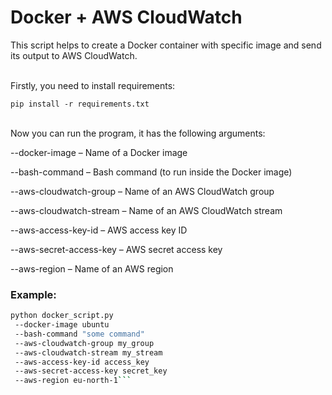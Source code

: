 # Docker + AWS CloudWatch

This script helps to create a Docker container with specific image and send 
its output to AWS CloudWatch.

<br>Firstly, you need to install requirements:

`pip install -r requirements.txt`

<br>Now you can run the program, it has the following arguments:

--docker-image – Name of a Docker image

--bash-command – Bash command (to run inside the Docker image)

--aws-cloudwatch-group – Name of an AWS CloudWatch group

--aws-cloudwatch-stream – Name of an AWS CloudWatch stream

--aws-access-key-id – AWS access key ID

--aws-secret-access-key – AWS secret access key

--aws-region – Name of an AWS region

### Example:
```bash
python docker_script.py
 --docker-image ubuntu
 --bash-command "some command"
 --aws-cloudwatch-group my_group
 --aws-cloudwatch-stream my_stream
 --aws-access-key-id access_key
 --aws-secret-access-key secret_key
 --aws-region eu-north-1```
